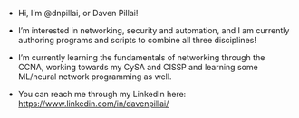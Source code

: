 - Hi, I’m @dnpillai, or Daven Pillai!
  
- I’m interested in networking, security and automation, and I am currently authoring programs and scripts to combine all three disciplines!
- I’m currently learning the fundamentals of networking through the CCNA, working towards my CySA and CISSP and learning some ML/neural network programming as well.

- You can reach me through my LinkedIn here: https://www.linkedin.com/in/davenpillai/
